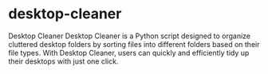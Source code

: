 # desktop-cleaner
Desktop Cleaner Desktop Cleaner is a Python script designed to organize cluttered desktop folders by sorting files into different folders based on their file types. With Desktop Cleaner, users can quickly and efficiently tidy up their desktops with just one click.
